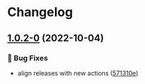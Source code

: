 # Changelog

## [1.0.2-0](https://github.com/agrc/reminder-action/compare/v1.0.1...v1.0.2-0) (2022-10-04)


### 🐛 Bug Fixes

* align releases with new actions ([571310e](https://github.com/agrc/reminder-action/commit/571310e8ea797e5e856303b33ca957867b49d2cd))
